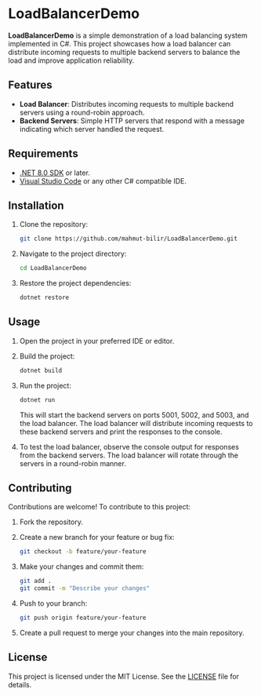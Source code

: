 # LoadBalancerDemo

**LoadBalancerDemo** is a simple demonstration of a load balancing system implemented in C#. This project showcases how a load balancer can distribute incoming requests to multiple backend servers to balance the load and improve application reliability.

## Features

- **Load Balancer**: Distributes incoming requests to multiple backend servers using a round-robin approach.
- **Backend Servers**: Simple HTTP servers that respond with a message indicating which server handled the request.

## Requirements

- [.NET 8.0 SDK](https://dotnet.microsoft.com/download/dotnet/8.0) or later.
- [Visual Studio Code](https://code.visualstudio.com/) or any other C# compatible IDE.

## Installation

1. Clone the repository:

    ```bash
    git clone https://github.com/mahmut-bilir/LoadBalancerDemo.git
    ```

2. Navigate to the project directory:

    ```bash
    cd LoadBalancerDemo
    ```

3. Restore the project dependencies:

    ```bash
    dotnet restore
    ```

## Usage

1. Open the project in your preferred IDE or editor.
2. Build the project:

    ```bash
    dotnet build
    ```

3. Run the project:

    ```bash
    dotnet run
    ```

   This will start the backend servers on ports 5001, 5002, and 5003, and the load balancer. The load balancer will distribute incoming requests to these backend servers and print the responses to the console.

4. To test the load balancer, observe the console output for responses from the backend servers. The load balancer will rotate through the servers in a round-robin manner.

## Contributing

Contributions are welcome! To contribute to this project:

1. Fork the repository.
2. Create a new branch for your feature or bug fix:

    ```bash
    git checkout -b feature/your-feature
    ```

3. Make your changes and commit them:

    ```bash
    git add .
    git commit -m "Describe your changes"
    ```

4. Push to your branch:

    ```bash
    git push origin feature/your-feature
    ```

5. Create a pull request to merge your changes into the main repository.

## License

This project is licensed under the MIT License. See the [LICENSE](LICENSE) file for details.

